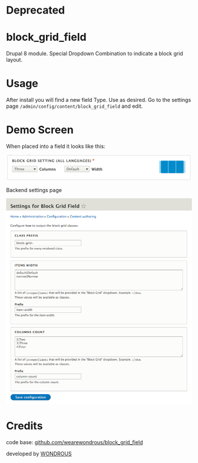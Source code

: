 # Deprecated

# block_grid_field

Drupal 8 module. Special Dropdown Combination to indicate a block grid layout.

# Usage

After install you will find a new field Type. Use as desired.
Go to the settings page `/admin/config/content/block_grid_field` and edit.

# Demo Screen

When placed into a field it looks like this:

![](docs/block-grid-setting-demo.gif)

Backend settings page

![](docs/block-grid-settings-page.png)

# Credits

code base: [github.com/wearewondrous/block_grid_field](https://github.com/wearewondrous/block_grid_field/)

developed by [WONDROUS](https://www.wearewondrous.com/)
